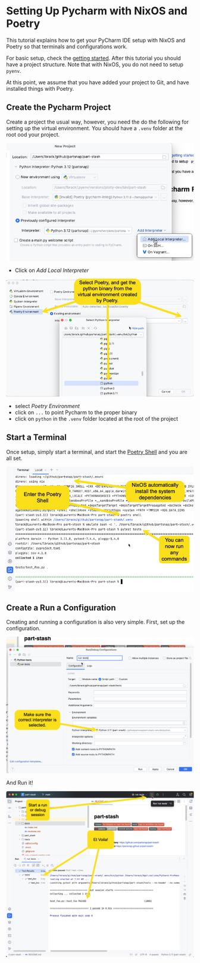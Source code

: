 # Setting Up Pycharm with NixOS and Poetry

This tutorial explains how to get your PyCharm IDE setup with NixOS and Poetry
so that terminals and configurations work.

For basic setup, check the [getting started](./bootstrap.md). After this tutorial
you should have a project structure. Note that with NixOS, you do not need to 
setup ``pyenv``. 

At this point, we assume that you have added your project to Git, and have installed
things with Poetry. 

## Create the Pycharm Project

Create a project the usual way, however, you need the do the following for setting up
the virtual environment. You should have a ``.venv`` folder at the root ood your project.

![](../static/tutorials/pycharm/virtualenv.png)

* Click on *Add Local Interpreter*

![](../static/tutorials/pycharm/python-select.png)

* select *Poetry Environment*
* click on ``...`` to point Pycharm to the proper binary
* click on ``python`` in the ``.venv`` folder located at the root of the project

## Start a Terminal

Once setup, simply start a terminal, and start the [Poetry Shell](https://python-poetry.org/docs/cli#shell)
and you are all set. 

![](../static/tutorials/pycharm/terminal.png)

## Create a Run a Configuration

Creating and running a configuration is also very simple. First, set up the 
configuration. 

![](../static/tutorials/pycharm/configuration-setup.png)

And Run it!

![](../static/tutorials/pycharm/run-config.png)
